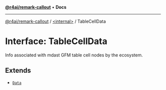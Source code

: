 [**@r4ai/remark-callout**](../../README.md) • **Docs**

***

[@r4ai/remark-callout](../../globals.md) / [\<internal\>](../README.md) / TableCellData

# Interface: TableCellData

Info associated with mdast GFM table cell nodes by the ecosystem.

## Extends

- [`Data`](Data.md)
